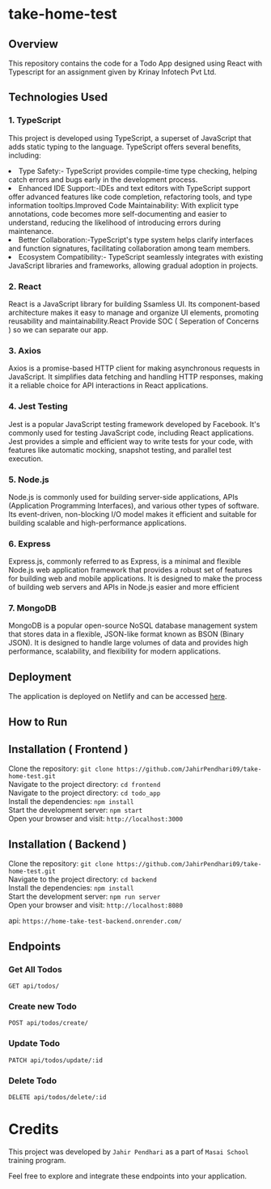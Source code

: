 # take-home-test

## Overview

This repository contains the code for a Todo App designed using React with Typescript  for an assignment given by Krinay Infotech Pvt Ltd.


## Technologies Used
### 1. TypeScript 
This project is developed using TypeScript, a superset of JavaScript that adds static typing to the language. TypeScript offers several benefits, including:

<li> Type Safety:- TypeScript provides compile-time type checking, helping catch errors and bugs early in the development process.</li>
<li>Enhanced IDE Support:-IDEs and text editors with TypeScript support offer advanced features like code completion, refactoring tools, and type information tooltips.Improved Code Maintainability: With explicit type annotations, code becomes more self-documenting and easier to understand, reducing the likelihood of introducing errors during maintenance.</li>
<li>Better Collaboration:-TypeScript's type system helps clarify interfaces and function signatures, facilitating collaboration among team members.</li>
<li>Ecosystem Compatibility:- TypeScript seamlessly integrates with existing JavaScript libraries and frameworks, allowing gradual adoption in projects.</li>
         
### 2. React

React is a JavaScript library for building Ssamless UI. Its component-based architecture makes it easy to manage and organize UI elements, promoting reusability and maintainability.React Provide SOC ( Seperation of Concerns ) so we can separate our app.

### 3. Axios

Axios is a promise-based HTTP client for making asynchronous requests in JavaScript. It simplifies data fetching and handling HTTP responses, making it a reliable choice for API interactions in React applications.

### 4. Jest Testing 

Jest is a popular JavaScript testing framework developed by Facebook. It's commonly used for testing JavaScript code, including React applications. Jest provides a simple and efficient way to write tests for your code, with features like automatic mocking, snapshot testing, and parallel test execution.

### 5. Node.js 

Node.js is commonly used for building server-side applications, APIs (Application Programming Interfaces), and various other types of software. Its event-driven, non-blocking I/O model makes it efficient and suitable for building scalable and high-performance applications.

### 6. Express 

Express.js, commonly referred to as Express, is a minimal and flexible Node.js web application framework that provides a robust set of features for building web and mobile applications. It is designed to make the process of building web servers and APIs in Node.js easier and more efficient

### 7. MongoDB 

MongoDB is a popular open-source NoSQL database management system that stores data in a flexible, JSON-like format known as BSON (Binary JSON). It is designed to handle large volumes of data and provides high performance, scalability, and flexibility for modern applications.


## Deployment

The application is deployed on Netlify and can be accessed [here](https://take-home-test-assignment.netlify.app/).


 ## How to Run <br/>
   <h2>Installation ( Frontend ) </h2>
   
   Clone the repository:   ``` git clone https://github.com/JahirPendhari09/take-home-test.git ``` <br/>
   Navigate to the project directory:   ``` cd frontend ``` <br/>
   Navigate to the project directory:   ``` cd todo_app ``` <br/>
   Install the dependencies:   ``` npm install ``` <br/>
   Start the development server:   ``` npm start ``` <br/>
   Open your browser and visit:   ``` http://localhost:3000 ``` <br/>

   <h2>Installation ( Backend )</h2>
   
   Clone the repository:   ``` git clone https://github.com/JahirPendhari09/take-home-test.git ``` <br/>
   Navigate to the project directory:   ``` cd backend ``` <br/>
   Install the dependencies:   ``` npm install ``` <br/>
   Start the development server:   ``` npm run server ``` <br/>
   Open your browser and visit:   ``` http://localhost:8080 ``` <br/>
   

   api:   ``` https://home-take-test-backend.onrender.com/ ``` <br/>

   <h2>Endpoints</h2>
   <h3>Get All Todos</h3>
   <pre><code>GET api/todos/</code></pre>
   <h3>Create new Todo</h3>
   <pre><code>POST api/todos/create/</code></pre>
   <h3> Update Todo</h3>
   <pre><code>PATCH api/todos/update/:id</code></pre>
   <h3> Delete Todo</h3>
   <pre><code>DELETE api/todos/delete/:id</code></pre>

   # Credits <br/>
   This project was developed by ```Jahir Pendhari``` as a part of ```Masai School``` training program.

   <p>Feel free to explore and integrate these endpoints into your application.</p>

